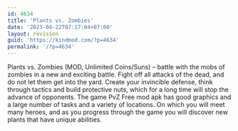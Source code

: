 ```yaml
---
id: 4634
title: 'Plants vs. Zombies'
date: '2023-04-22T07:17:04+07:00'
layout: revision
guid: 'https://kindmod.com/?p=4634'
permalink: '/?p=4634'
---
```


Plants vs. Zombies (MOD, Unlimited Coins/Suns) – battle with the mobs of zombies in a new and exciting battle. Fight off all attacks of the dead, and do not let them get into the yard. Create your invincible defense, think through tactics and build protective nuts, which for a long time will stop the advance of opponents. The game PvZ Free mod apk has good graphics and a large number of tasks and a variety of locations. On which you will meet many heroes, and as you progress through the game you will discover new plants that have unique abilities.